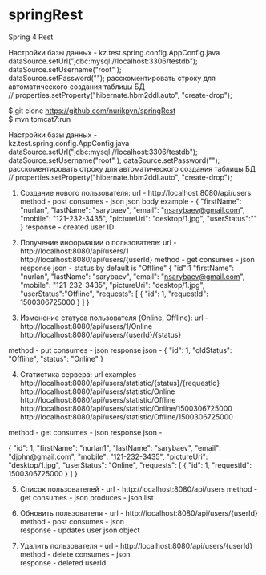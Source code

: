 # springRest
Spring 4 Rest

Настройки базы данных - 
kz.test.spring.config.AppConfig.java	
        dataSource.setUrl("jdbc:mysql://localhost:3306/testdb");	
        dataSource.setUsername("root" );	
        dataSource.setPassword("");	
расскоментировать строку для автоматического создания таблицы БД	
      //  properties.setProperty("hibernate.hbm2ddl.auto", "create-drop");		


$ git clone https://github.com/nurikpyn/springRest		
$ mvn tomcat7:run			


Настройки базы данных - 	
kz.test.spring.config.AppConfig.java	
        dataSource.setUrl("jdbc:mysql://localhost:3306/testdb");
        dataSource.setUsername("root" );
        dataSource.setPassword("");
расскоментировать строку для автоматического создания таблицы БД
      //  properties.setProperty("hibernate.hbm2ddl.auto", "create-drop");



1. Создание нового пользователя:
url - http://localhost:8080/api/users
method - post 
consumes - json
json body example - 
    {
        "firstName": "nurlan",
        "lastName": "sarybaev",
        "email": "nsarybaev@gmail.com",
        "mobile": "121-232-3435",
        "pictureUri": "desktop/1.jpg",
        "userStatus":""
    }
response - created user ID

2. Получение информации о пользователе:
url - http://localhost:8080/api/users/1
http://localhost:8080/api/users/{userId}
method - get 
consumes - json   
response json - status by default is "Offline"
    {
        "id":1
        "firstName": "nurlan",
        "lastName": "sarybaev",
        "email": "nsarybaev@gmail.com",
        "mobile": "121-232-3435",
        "pictureUri": "desktop/1.jpg",
        "userStatus":"Offline",
        "requests": [
            {
                "id": 1,
                "requestId": 1500306725000
            }
        ]
    }
    
3. Изменение статуса пользователя (Online, Offline):
url - http://localhost:8080/api/users/1/Online
http://localhost:8080/api/users/{userId}/{status}

method - put
consumes - json
response json -
{
    "id": 1,
    "oldStatus": "Offline",
    "status": "Online"
}

4. Статистика сервера:
url examples - 
http://localhost:8080/api/users/statistic/{status}/{requestId}
http://localhost:8080/api/users/statistic/Online
http://localhost:8080/api/users/statistic/Offline
http://localhost:8080/api/users/statistic/Online/1500306725000
http://localhost:8080/api/users/statistic/Offline/1500306725000

method - get
consumes - json
response json -

  {
        "id": 1,
        "firstName": "nurlan1",
        "lastName": "sarybaev",
        "email": "djohn@gmail.com",
        "mobile": "121-232-3435",
        "pictureUri": "desktop/1.jpg",
        "userStatus": "Online",
        "requests": [
            {
                "id": 1,
                "requestId": 1500306725000
            }
        ]
    }

5. Список пользователей - 
url  - http://localhost:8080/api/users
method - get
consumes - json
produces - json list

6. Обновить пользователя - 
url  - http://localhost:8080/api/users/{userId}
method - post
consumes - json    
response - updates user json object

7. Удалить пользователя -
url  - http://localhost:8080/api/users/{userId}
method - delete
consumes - json    
response - deleted userId



